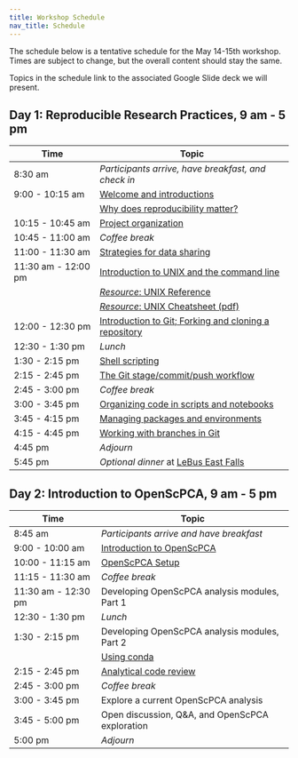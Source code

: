 ```yaml
---
title: Workshop Schedule
nav_title: Schedule
---
```


The schedule below is a tentative schedule for the May 14-15th workshop.
Times are subject to change, but the overall content should stay the same.

Topics in the schedule link to the associated Google Slide deck we will present.

## Day 1: Reproducible Research Practices, 9 am - 5 pm

| Time                | Topic                                                                                                                                                         |
| ------------------- | ------------------------------------------------------------------------------------------------------------------------------------------------------------- |
| 8:30 am             | _Participants arrive, have breakfast, and check in_                                                                                                           |
| 9:00 - 10:15 am     | [Welcome and introductions](https://docs.google.com/presentation/d/1HPUXRrQsD68QyEQMbexOfM9Roz6VqUeIg_gCs7FSqVg/edit?usp=sharing)                             |
|                     | [Why does reproducibility matter?](https://docs.google.com/presentation/d/1qfulAR4jD0KS7NfrLHpwT6SWl-7APBmqNnAwGpXX5oo/edit?usp=sharing)                      |
| 10:15 - 10:45 am    | [Project organization](https://docs.google.com/presentation/d/1ncqxXlC0-PGEK-yE7S-nDYnMPhrOUPbI95EJy283wCs/edit?usp=sharing)                                  |
| 10:45 - 11:00 am    | _Coffee break_                                                                                                                                                |
| 11:00 - 11:30 am    | [Strategies for data sharing](https://docs.google.com/presentation/d/10NEkqHkAw9KBAbkNV-vtPwLFc9ZHksHEcCFty32efiE/edit?usp=sharing)                           |
| 11:30 am - 12:00 pm | [Introduction to UNIX and the command line](https://docs.google.com/presentation/d/1WPXkItJZEUXMY20cLrdMXHiBC2PyunR14RUSDg4nfIc/edit?usp=sharing)             |
|                     | [_Resource_: UNIX Reference](resources/unix_reference.html)                                                                                                   |
|                     | [_Resource_: UNIX Cheatsheet (pdf)](resources/unix_quick_reference.pdf)                                                                                       |
| 12:00 - 12:30 pm    | [Introduction to Git; Forking and cloning a repository](https://docs.google.com/presentation/d/1eiGZA4PYBKJx5HDCo3UDOAB7q415gg96TehxilCHwlA/edit?usp=sharing) |
| 12:30 - 1:30 pm     | _Lunch_                                                                                                                                                       |
| 1:30 - 2:15 pm      | [Shell scripting](https://docs.google.com/presentation/d/1SDUyYVNgvDDRodVqmDQPVQ5wnjQesWfBTg0EAcdbcSo/edit?usp=sharing)                                       |
| 2:15 - 2:45 pm      | [The Git stage/commit/push workflow](https://docs.google.com/presentation/d/1_YckNhAkp_82PKR6PGS5SdaKDgoueYVTXaPi5pQV9ik/edit?usp=sharing)                    |
| 2:45 - 3:00 pm      | _Coffee break_                                                                                                                                                |
| 3:00 - 3:45 pm      | [Organizing code in scripts and notebooks](https://docs.google.com/presentation/d/1AJr6uQhwLnZfis1wNc_e2XY4XSMEuVscIfAsVgnM5Bk/edit?usp=sharing)              |
| 3:45 - 4:15 pm      | [Managing packages and environments](https://docs.google.com/presentation/d/1GCbu2F6LeEPOu5DzDsTgwu1__9YDVydvPo911fBG1i0/edit?usp=sharing)                    |
| 4:15 - 4:45 pm      | [Working with branches in Git](https://docs.google.com/presentation/d/1s7BSHgTSDuXIzI1ROS-JSneB6NXfQVWOec6lhc8eIWA/edit?usp=sharing)                          |
| 4:45 pm             | _Adjourn_                                                                                                                                                     |
| 5:45 pm             | _Optional dinner_ at [LeBus East Falls](https://www.lebuseastfalls.com/)                                                                                      |

## Day 2: Introduction to OpenScPCA, 9 am - 5 pm

| Time                | Topic                                                                                                                             |
| ------------------- | --------------------------------------------------------------------------------------------------------------------------------- |
| 8:45 am             | _Participants arrive and have breakfast_                                                                                          |
| 9:00 - 10:00 am     | [Introduction to OpenScPCA](https://docs.google.com/presentation/d/1jC73Or5tCLKtsx9tl9Z8xpYVmKWb1bkXzA3_BJIA-zU/edit?usp=sharing) |
| 10:00 - 11:15 am    | [OpenScPCA Setup](https://docs.google.com/presentation/d/1kHhz9M3wIUYp6eRqnfU8xTETeTBdDF6TxXx9jBVScAo/edit?usp=sharing)           |
| 11:15 - 11:30 am    | _Coffee break_                                                                                                                    |
| 11:30 am - 12:30 pm | Developing OpenScPCA analysis modules, Part 1                                                                                     |
| 12:30 - 1:30 pm     | _Lunch_                                                                                                                           |
| 1:30 - 2:15 pm      | Developing OpenScPCA analysis modules, Part 2                                                                                     |
|                     | [Using conda](https://docs.google.com/presentation/d/1RsDIR2wtfIkdwg6FDJghlZl9qrwuICmupMrDNTKOAjw/edit?usp=sharing)               |
| 2:15 - 2:45 pm      | [Analytical code review](https://docs.google.com/presentation/d/1aqIn8qmn7ijwgVzFd6mtfxBTD6UPEKaLOxOQNyMYUQs/edit?usp=sharing)    |
| 2:45 - 3:00 pm      | _Coffee break_                                                                                                                    |
| 3:00 - 3:45 pm      | Explore a current OpenScPCA analysis                                                                                              |
| 3:45 - 5:00 pm      | Open discussion, Q&A, and OpenScPCA exploration                                                                                   |
| 5:00 pm             | _Adjourn_                                                                                                                         |
